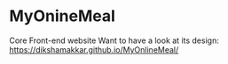 # MyOnineMeal
Core Front-end website
Want to have a look at its design: https://dikshamakkar.github.io/MyOnlineMeal/ 
